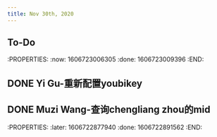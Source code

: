 ```yaml
---
title: Nov 30th, 2020
---
```


## To-Do
:PROPERTIES:
:now: 1606723006305
:done: 1606723009396
:END:
## DONE Yi Gu-重新配置youbikey
## DONE Muzi Wang-查询chengliang zhou的mid
:PROPERTIES:
:later: 1606722877940
:done: 1606722891562
:END:
